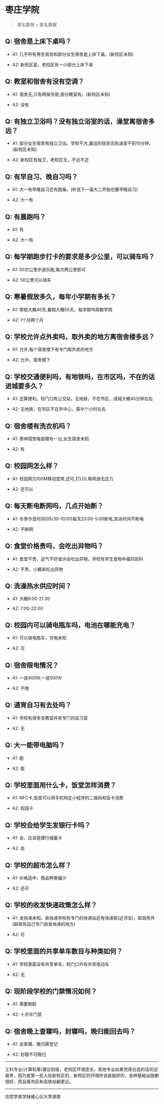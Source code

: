 # 枣庄学院

> 匿名数据 + 匿名数据

## Q: 宿舍是上床下桌吗？

- A1: 几乎所有男生宿舍和部分女生宿舍是上床下桌。(新校区未知)

- A2: 新校区是，老校区有一小部分上床下桌

## Q: 教室和宿舍有没有空调？

- A1: 宿舍无,只有两架吊扇,部分教室有。(新校区未知)

- A2: 没有

## Q: 有独立卫浴吗？没有独立浴室的话，澡堂离宿舍多远？

- A1: 部分女生宿舍有独立卫浴。学校不大,最远的宿舍去到澡堂不到10分钟。(新校区未知)

- A2: 新校区有独卫，老校区无，不远不近

## Q: 有早自习、晚自习吗？

- A1: 大一有早晚自习还有跑操。(听说下一届大二开始也要早晚自习)

- A2: 大一有

## Q: 有晨跑吗？

- A1: 有

- A2: 大一有

## Q: 每学期跑步打卡的要求是多少公里，可以骑车吗？

- A1: 50次公里步道乐跑,每次两公里即可

- A2: 50公里可以骑车

## Q: 寒暑假放多久，每年小学期有多长？

- A1: 寒假大概40天,暑假大概55天。每学期16周教学周

- A2: 1个月两个月

## Q: 学校允许点外卖吗，取外卖的地方离宿舍楼多远？

- A1: 允许,每个宿舍楼下有专门取外卖的地方

- A2: 允许，宿舍楼下

## Q: 学校交通便利吗，有地铁吗，在市区吗，不在的话进城要多久？

- A1: 还算便利，校门口有公交站，无地铁，不在市区，进城大概45分钟左右

- A2: 无地铁，在市区不在市中心，需半个小时左右

## Q: 宿舍楼有洗衣机吗？

- A1: 男神宿舍每层楼有一台,女生宿舍未知

- A2: 有

## Q: 校园网怎么样？

- A1: 校园网为100M移动宽带,还可,打LOL等网游无压力

- A2: 还可以

## Q: 每天断电断网吗，几点开始断？

- A1: 冬季作息时间(05/30-10/01)每天23:00-5:00断电,其余时间不断电

- A2: 不断网

## Q: 食堂价格贵吗，会吃出异物吗？

- A1: 食堂不贵，运气不好或许会吃出异物，学校有学生食物中毒的前科

- A2: 不贵，小概率吃出异物

## Q: 洗澡热水供应时间？

- A1: 大概8:00-21:30

- A2: 7:00-22:00

## Q: 校园内可以骑电瓶车吗，电池在哪能充电？

- A1: 可以骑电瓶车，充电未知

- A2: 可

## Q: 宿舍限电情况？

- A1: 一说400W,一说500W

- A2: 不限

## Q: 通宵自习有去处吗？

- A1: 学校有很多空教室并有专门的自习室

- A2: 无

## Q: 大一能带电脑吗？

- A1: 能

- A2: 能

## Q: 学校里面用什么卡，饭堂怎样消费？

- A1: NFC卡,饭堂可以用手机特定小程序的二维码和饭卡消费

- A2: 校园卡

## Q: 学校会给学生发银行卡吗？

- A1: 会，应该是建行储蓄卡

- A2: 会

## Q: 学校的超市怎么样？

- A1: 价格适中，商品种类偏少

- A2: 还可

## Q: 学校的收发快递政策怎么样？

- A1: 发快递未知。收快递学校有专门的快递站还有快递柜(近邻宝)，邮政除外(邮政有自己专门收发快递的地方)

- A2: 可

## Q: 学校里面的共享单车数目与种类如何？

- A1: 学校里面没有共享单车，校门口外有共享电动车

- A2: 无

## Q: 现阶段学校的门禁情况如何？

- A1: 需要刷脸

- A2: 十点半门禁

## Q: 宿舍晚上查寝吗，封寝吗，晚归能回去吗？

- A1: 会查寝，晚归需登记

- A2: 封寝不可晚归

***

工科专业(计算机等)建议别报，老校区环境恶劣，其他专业如果觉得合适的话欢迎报考，因为是第一批入驻新校区的，新校区的环境听说是挺好的，各种基础设施都很好，而且离市区和高铁站都更近。

***

住院学弟学妹被心仪大学录取